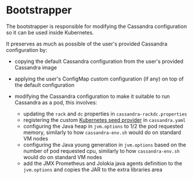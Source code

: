 # Bootstrapper

The bootstrapper is responsible for modifying the Cassandra configuration so it can be used inside Kubernetes.

It preserves as much as possible of the user's provided Cassandra configuration by:

- copying the default Cassandra configuration from the user's provided Cassandra image
- applying the user's ConfigMap custom configuration (if any) on top of the default configuration
- modifying the Cassandra configuration to make it suitable to run Cassandra as a pod, this involves:

  - updating the `rack` and `dc` properties in `cassandra-rackdc.properties`
  - registering the custom [Kubernetes seed provider](../seed-provider/README.md) in `cassandra.yaml` 
  - configuring the Java heap in `jvm.options` to 1/2 the pod requested memory, similarly to how `cassandra-env.sh` would do on standard VM nodes 
  - configuring the Java young generation in `jvm.options` based on the number of pod requested cpu, similarly to how `cassandra-env.sh` would do on standard VM nodes
  - add the JMX Prometheus and Jolokia java agents definition to the `jvm.options` and copies the JAR to the extra libraries area
